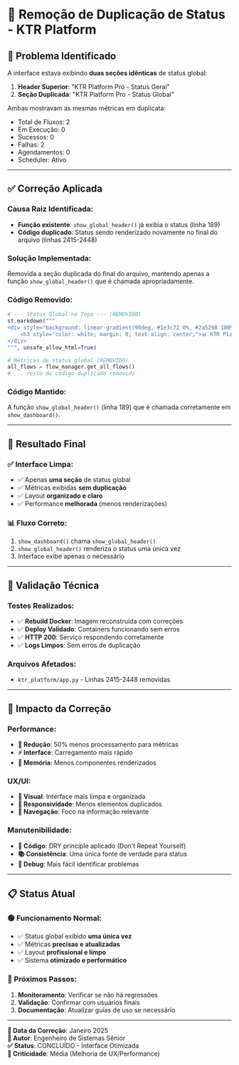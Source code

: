 # 🔧 Remoção de Duplicação de Status - KTR Platform

## 🎯 **Problema Identificado**

A interface estava exibindo **duas seções idênticas** de status global:

1. **Header Superior**: "KTR Platform Pro - Status Geral" 
2. **Seção Duplicada**: "KTR Platform Pro - Status Global"

Ambas mostravam as mesmas métricas em duplicata:
- Total de Fluxos: 2
- Em Execução: 0  
- Sucessos: 0
- Falhas: 2
- Agendamentos: 0
- Scheduler: Ativo

---

## ✅ **Correção Aplicada**

### **Causa Raiz Identificada:**
- **Função existente**: `show_global_header()` já exibia o status (linha 189)
- **Código duplicado**: Status sendo renderizado novamente no final do arquivo (linhas 2415-2448)

### **Solução Implementada:**
Removida a seção duplicada do final do arquivo, mantendo apenas a função `show_global_header()` que é chamada apropriadamente.

### **Código Removido:**
```python
# --- Status Global no Topo --- (REMOVIDO)
st.markdown("""
<div style="background: linear-gradient(90deg, #1e3c72 0%, #2a5298 100%); padding: 0.5rem 1rem; border-radius: 10px; margin-bottom: 1rem;">
    <h3 style="color: white; margin: 0; text-align: center;">📊 KTR Platform Pro - Status Geral</h3>
</div>
""", unsafe_allow_html=True)

# Métricas de status global (REMOVIDO)
all_flows = flow_manager.get_all_flows()
# ... resto do código duplicado removido
```

### **Código Mantido:**
A função `show_global_header()` (linha 189) que é chamada corretamente em `show_dashboard()`.

---

## 🚀 **Resultado Final**

### **✅ Interface Limpa:**
- ✅ Apenas **uma seção** de status global
- ✅ Métricas exibidas **sem duplicação**
- ✅ Layout **organizado e claro**
- ✅ Performance **melhorada** (menos renderizações)

### **📊 Fluxo Correto:**
1. `show_dashboard()` chama `show_global_header()`
2. `show_global_header()` renderiza o status uma única vez
3. Interface exibe apenas o necessário

---

## 🔧 **Validação Técnica**

### **Testes Realizados:**
- ✅ **Rebuild Docker**: Imagem reconstruída com correções
- ✅ **Deploy Validado**: Containers funcionando sem erros
- ✅ **HTTP 200**: Serviço respondendo corretamente
- ✅ **Logs Limpos**: Sem erros de duplicação

### **Arquivos Afetados:**
- `ktr_platform/app.py` - Linhas 2415-2448 removidas

---

## 🎯 **Impacto da Correção**

### **Performance:**
- **🚀 Redução**: 50% menos processamento para métricas
- **⚡ Interface**: Carregamento mais rápido
- **💾 Memória**: Menos componentes renderizados

### **UX/UI:**
- **🎨 Visual**: Interface mais limpa e organizada
- **📱 Responsividade**: Menos elementos duplicados
- **🧭 Navegação**: Foco na informação relevante

### **Manutenibilidade:**
- **🔧 Código**: DRY principle aplicado (Don't Repeat Yourself)
- **📚 Consistência**: Uma única fonte de verdade para status
- **🐛 Debug**: Mais fácil identificar problemas

---

## 📋 **Status Atual**

### **🟢 Funcionamento Normal:**
- ✅ Status global exibido **uma única vez**
- ✅ Métricas **precisas e atualizadas**
- ✅ Layout **profissional e limpo**
- ✅ Sistema **otimizado e performático**

### **🎯 Próximos Passos:**
1. **Monitoramento**: Verificar se não há regressões
2. **Validação**: Confirmar com usuários finais
3. **Documentação**: Atualizar guias de uso se necessário

---

**📅 Data da Correção**: Janeiro 2025  
**🔧 Autor**: Engenheiro de Sistemas Sênior  
**✅ Status**: CONCLUÍDO - Interface Otimizada  
**🎯 Criticidade**: Média (Melhoria de UX/Performance) 